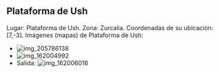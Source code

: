 ## Plataforma de Ush
Lugar: Plataforma de Ush.
Zona: Zurcalia.
Coordenadas de su ubicación: [7,-3].
Imágenes (mapas) de Plataforma de Ush:
- ![img_205786138](https://media.discordapp.net/attachments/1115311447145193482/1115347955449335970/205786138.jpg)
- ![img_162004992](https://media.discordapp.net/attachments/1115311447145193482/1115333031520129157/162004992.jpg)
- Salida: ![img_162006016](https://media.discordapp.net/attachments/1115311447145193482/1115333033034252298/162006016.jpg)